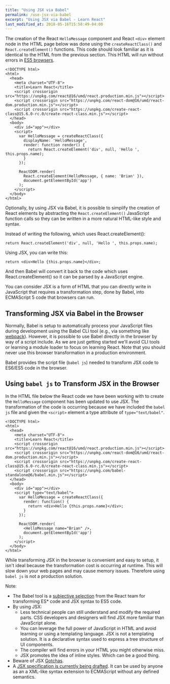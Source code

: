 ```yaml
---
title: "Using JSX via Babel"
permalink: /use-jsx-via-babel
excerpt: "Using JSX via Babel - Learn React"
last_modified_at: 2018-05-16T15:58:49-04:00
---
```


The creation of the React `HelloMessage` component and React `<div>` element node in the HTML page below was done using the `createReactClass()` and `React.createElement()` functions. This code should look familiar as it is identical to the HTML from the previous section. This HTML will run without errors in [ES5 browsers](https://kangax.github.io/compat-table/es5/).

```
<!DOCTYPE html>
<html>
  <head>
    <meta charset="UTF-8">
    <title>Learn React</title>
    <script crossorigin src="https://unpkg.com/react@16/umd/react.production.min.js"></script>
    <script crossorigin src="https://unpkg.com/react-dom@16/umd/react-dom.production.min.js"></script>
    <script crossorigin src="https://unpkg.com/create-react-class@15.6.0-rc.0/create-react-class.min.js"></script>
  </head>
  <body>
    <div id="app"></div>
    <script>
      var HelloMessage = createReactClass({
        displayName: 'HelloMessage',
        render: function render() {
          return React.createElement('div', null, 'Hello ', this.props.name);
        }
      });

      ReactDOM.render(
        React.createElement(HelloMessage, { name: 'Brian' }), 
        document.getElementById('app')
      );
    </script>
  </body>
</html>
```

Optionally, by using JSX via Babel, it is possible to simplify the creation of React elements by abstracting the `React.createElement()` JavaScript function calls so they can be written in a more natural HTML-like style and syntax.

Instead of writing the following, which uses React.createElement():

```
return React.createElement('div', null, 'Hello ', this.props.name);
```

Using JSX, you can write this:

```
return <div>Hello {this.props.name}</div>;
```

And then Babel will convert it back to the code which uses React.createElement() so it can be parsed by a JavaScript engine.

You can consider JSX is a form of HTML that you can directly write in JavaScript that requires a transformation step, done by Babel, into ECMAScript 5 code that browsers can run.

## Transforming JSX via Babel in the Browser

Normally, Babel is setup to automatically process your JavaScript files during development using the Babel CLI tool (e.g., via something like [webpack](https://webpack.github.io)). However, it is possible to use Babel directly in the browser by way of a script include. As we are just getting started we'll avoid CLI tools or learning a module loader to focus on learning React. Note that you should never use this browser transformation in a production environment.

Babel provides the script file (`babel js`) needed to transform JSX code to ES6/ES5 code in the browser.

## Using `babel js` to Transform JSX in the Browser

In the HTML file below the React code we have been working with to create the `HelloMessage` component has been updated to use JSX. The transformation of the code is occurring because we have included the `babel js` file and given the `<script>` element a type attribute of `type="text/babel"`.

```
<!DOCTYPE html>
<html>
  <head>
    <meta charset="UTF-8">
    <title>Learn React</title>
    <script crossorigin src="https://unpkg.com/react@16/umd/react.production.min.js"></script>
    <script crossorigin src="https://unpkg.com/react-dom@16/umd/react-dom.production.min.js"></script>
    <script crossorigin src="https://unpkg.com/create-react-class@15.6.0-rc.0/create-react-class.min.js"></script>
    <script crossorigin src="https://unpkg.com/babel-standalone@6/babel.min.js"></script>
  </head>
  <body>
    <div id="app"></div>
    <script type="text/babel">
      var HelloMessage = createReactClass({
        render: function() {
          return <div>Hello {this.props.name}</div>;
        }
      });

      ReactDOM.render(
        <HelloMessage name="Brian" />, 
        document.getElementById('app')
      );
    </script>
  </body>
</html>
```

While transforming JSX in the browser is convenient and easy to setup, it isn't ideal because the transformation cost is occurring at runtime. This will slow down your web pages and may cause memory issues. Therefore using `babel js` is not a production solution.

Note:
* The Babel tool is a [subjective selection](https://reactjs.org/blog/2015/09/10/react-v0.14-rc1.html#compiler-optimizations) from the React team for transforming ES* code and JSX syntax to ES5 code.
* By using JSX:
    * Less technical people can still understand and modify the required parts. CSS developers and designers will find JSX more familiar than JavaScript alone.
    * You can leverage the full power of JavaScript in HTML and avoid learning or using a templating language. JSX is not a templating solution. It is a declarative syntax used to express a tree structure of UI components.
    * The compiler will find errors in your HTML you might otherwise miss.
    * JSX promotes the idea of inline styles. Which can be a good thing.
* Beware of JSX [Gotchas](http://facebook.github.io/react/docs/jsx-gotchas.html).
* A [JSX specification is currently being drafted](https://facebook.github.io/jsx/). It can be used by anyone as an a XML-like syntax extension to ECMAScript without any defined semantics.
